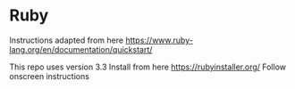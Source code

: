 # Ruby

Instructions adapted from here https://www.ruby-lang.org/en/documentation/quickstart/


This repo uses version 3.3
Install from here https://rubyinstaller.org/
Follow onscreen instructions